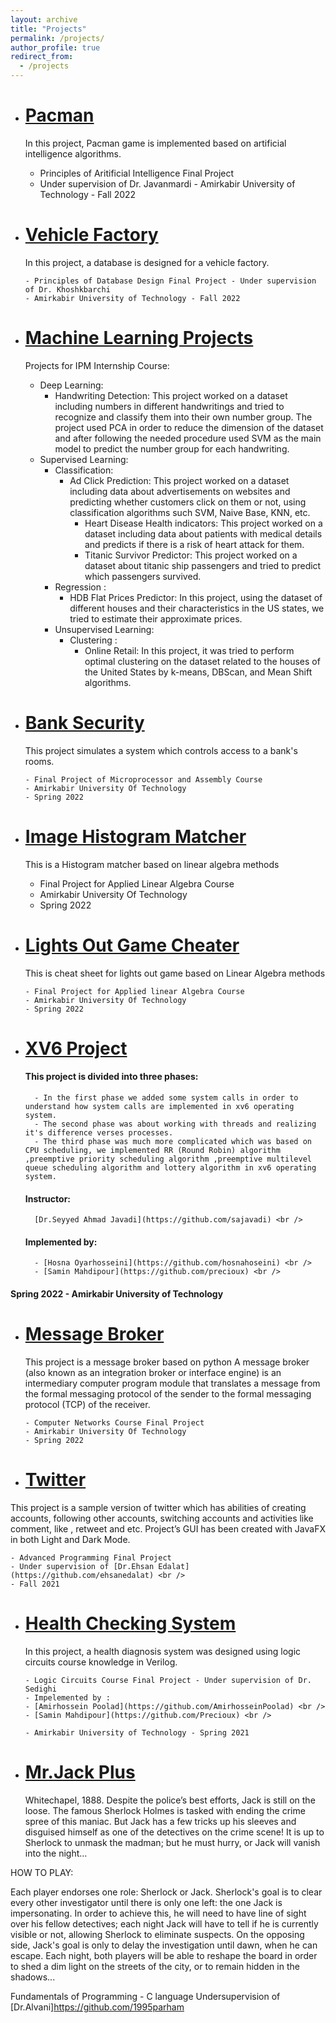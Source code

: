 ```yaml
---
layout: archive
title: "Projects"
permalink: /projects/
author_profile: true
redirect_from:
  - /projects
---
```


- # [**Pacman**](https://github.com/Precioux/Pacman) <br>

  In this project, Pacman game is implemented based on artificial intelligence algorithms.

  - Principles of Aritificial Intelligence Final Project
  - Under supervision of Dr. Javanmardi - Amirkabir University of Technology - Fall 2022

- # [**Vehicle Factory**](https://github.com/Precioux/Vehicle-Factory) <br>

  In this project, a database is designed for a vehicle factory.

      - Principles of Database Design Final Project - Under supervision of Dr. Khoshkbarchi
      - Amirkabir University of Technology - Fall 2022

- # [**Machine Learning Projects**](https://github.com/Precioux/Machine-Learning-Projects)

  Projects for IPM Internship Course:

  - Deep Learning:
    - Handwriting Detection:
      This project worked on a dataset including numbers in different handwritings and tried to recognize and classify them into their own number group. The project used PCA in order to reduce the dimension of the dataset and after following the needed procedure used SVM as the main model to predict the number group for each handwriting.
  - Supervised Learning:
    - Classification:
      - Ad Click Prediction:
        This project worked on a dataset including data about advertisements on websites and predicting whether customers click on them or not, using classification algorithms such SVM, Naive Base, KNN, etc.
        - Heart Disease Health indicators:
          This project worked on a dataset including data about patients with medical details and predicts if there is a risk of heart attack for them.
        - Titanic Survivor Predictor:
          This project worked on a dataset about titanic ship passengers and tried to predict which passengers survived.
    - Regression :
      - HDB Flat Prices Predictor:
        In this project, using the dataset of different houses and their characteristics in the US states, we tried to estimate their approximate prices.
    - Unsupervised Learning:
      - Clustering :
        - Online Retail:
          In this project, it was tried to perform optimal clustering on the dataset related to the houses of the United States by k-means, DBScan, and Mean Shift algorithms.

- # [**Bank Security**](https://github.com/Precioux/Bank-Security)

  This project simulates a system which controls access to a bank's rooms.

      - Final Project of Microprocessor and Assembly Course
      - Amirkabir University Of Technology
      - Spring 2022

- # [**Image Histogram Matcher**](https://github.com/Precioux/Image-Histogram-Matching)
  This is a Histogram matcher based on linear algebra methods
  - Final Project for Applied Linear Algebra Course
  - Amirkabir University Of Technology
  - Spring 2022
- # [**Lights Out Game Cheater**](https://github.com/Precioux/Lights-Out-Game-Cheater)

  This is cheat sheet for lights out game based on Linear Algebra methods

      - Final Project for Applied linear Algebra Course
      - Amirkabir University Of Technology
      - Spring 2022

- # [**XV6 Project**](https://github.com/Precioux/XV6-Project)

  #### This project is divided into three phases:

        - In the first phase we added some system calls in order to understand how system calls are implemented in xv6 operating system.
        - The second phase was about working with threads and realizing it's difference verses processes.
        - The third phase was much more complicated which was based on CPU scheduling, we implemented RR (Round Robin) algorithm ,preemptive priority scheduling algorithm ,preemptive multilevel queue scheduling algorithm and lottery algorithm in xv6 operating system.

  #### Instructor:

        [Dr.Seyyed Ahmad Javadi](https://github.com/sajavadi) <br />

  #### Implemented by:

        - [Hosna Oyarhosseini](https://github.com/hosnahoseini) <br />
        - [Samin Mahdipour](https://github.com/precioux) <br />

#### Spring 2022 - Amirkabir University of Technology

- # [**Message Broker**](https://github.com/Precioux/Message-Broker)

  This project is a message broker based on python
  A message broker (also known as an integration broker
  or interface engine) is an intermediary computer program
  module that translates a message from the formal messaging
  protocol of the sender to the formal messaging protocol (TCP)
  of the receiver.

      - Computer Networks Course Final Project
      - Amirkabir University Of Technology
      - Spring 2022

- # [**Twitter**](https://github.com/Precioux/Twitter-Project) <br>

This project is a sample version of twitter which has abilities of creating accounts, following other accounts, switching accounts and activities like comment, like , retweet and etc. Project’s GUI has been created with JavaFX in both Light and Dark Mode.

    - Advanced Programming Final Project
    - Under supervision of [Dr.Ehsan Edalat](https://github.com/ehsanedalat) <br />
    - Fall 2021

- # [**Health Checking System**](https://github.com/Precioux/Health-Checking-System)

  In this project, a health diagnosis system was designed using logic circuits course knowledge in Verilog.

      - Logic Circuits Course Final Project - Under supervision of Dr. Sedighi
      - Impelemented by :
      - [Amirhossein Poolad](https://github.com/AmirhosseinPoolad) <br />
      - [Samin Mahdipour](https://github.com/Precioux) <br />

      - Amirkabir University of Technology - Spring 2021

- # [**Mr.Jack Plus**](https://github.com/Precioux/Mr.-Jack-Plus-Version-)
  Whitechapel, 1888. Despite the police’s best efforts, Jack is still on the loose. The famous Sherlock Holmes is tasked with ending the crime spree of this maniac. But Jack has a few tricks up his sleeves and disguised himself as one of the detectives on the crime scene! It is up to Sherlock to unmask the madman; but he must hurry, or Jack will vanish into the night…

HOW TO PLAY:

Each player endorses one role: Sherlock or Jack. Sherlock's goal is to clear every other investigator until there is only one left: the one Jack is impersonating. In order to achieve this, he will need to have line of sight over his fellow detectives; each night Jack will have to tell if he is currently visible or not, allowing Sherlock to eliminate suspects. On the opposing side, Jack's goal is only to delay the investigation until dawn, when he can escape. Each night, both players will be able to reshape the board in order to shed a dim light on the streets of the city, or to remain hidden in the shadows...

Fundamentals of Programming - C language
Undersupervision of [Dr.Alvani]<https://github.com/1995parham> <br />
